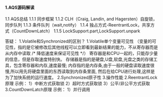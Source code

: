 #### 1.AQS源码解读
   1.1 AQS总结
    1.1.1 同步框架
    1.1.2 CLH（Craig, Landin, and Hagersten）自旋锁，同步队列
    1.1.3 条件队列（wait,notify）
    1.1.4 独占方式-ReentrantLock，共享方式（CountDownLatch）
    1.1.5 LockSupport.part,LockSupport.unpark
    
   答疑：
        1.Volatile和Synchronized的区别？
            1.Volatile单个变量可见性
              （变量的可见性，指的是它被修改后其他线程可以立即看到最新结果的能力，不从寄存器而是从内存中读取 /* 降低速度来保证可见性 */）
                寄存器是和CPU一起的，只能存少量的信息，但是存取速度特别快。
                存储器是指的是硬盘,U盘,软盘,光盘之类的存储工具，包含寄存器和内存,速度最慢;
                内存指的是内存条,由于一般的硬盘读取速度很慢,所以用先将硬盘里面的东西读取到内存条里面,
                    然后在给CPU进行处理,这样是为了加快系统的运行速度。
            2.Synchronized原子性
            3.操作性能
        2.ReentrantLock原理
            示例：
                1）中断方式获取锁
                2）超时方式获取锁
                3）公平/非公平方式获取
        3.CountDownLatch原理
            示例：
                1）并行调用